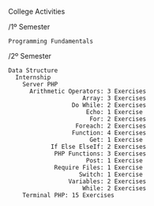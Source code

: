College Activities

  /1º Semester
  
    Programming Fundamentals
    
  /2º Semester
  
    Data Structure
      Internship
        Server PHP
          Arithmetic Operators: 3 Exercises
                         Array: 3 Exercises
                      Do While: 2 Exercises
                          Echo: 1 Exercise
                           For: 2 Exercises
                       Foreach: 2 Exercises
                      Function: 4 Exercises
                           Get: 1 Exercise
                If Else ElseIf: 2 Exercises
                 PHP Functions: 3 Exercises
                          Post: 1 Exercise
                 Require Files: 1 Exercise
                        Switch: 1 Exercise
                     Variables: 2 Exercises
                         While: 2 Exercises
        Terminal PHP: 15 Exercises
